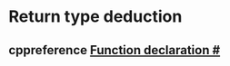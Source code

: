 # Return type deduction



## cppreference [Function declaration #](https://en.cppreference.com/w/cpp/language/function#Return_type_deduction) 